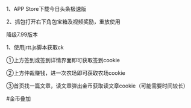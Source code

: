 1、APP Store下载今日头条极速版

2、抓包打开右下角包宝箱及视频奖励，重放使用

降级7.99版本

1、使用jrtt.js脚本获取ck

①上方签到或签到详情界面即可获取签到cookie

②上方仲裁赚钱，进一次农场即可获取农场cookie

③首页找一篇文章，读文章弹出金币获取读文章cookie（可能需要时间较长）

#金币叠加
